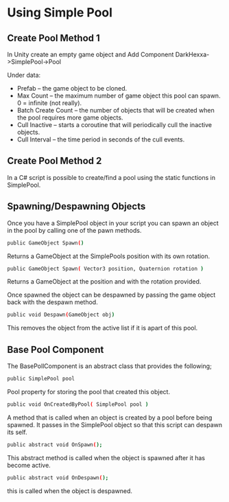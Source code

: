 Using Simple Pool
=========
Create Pool Method 1
--------
In Unity create an empty game object and Add Component DarkHexxa->SimplePool->Pool

Under data:
  - Prefab – the game object to be cloned.
  - Max Count – the maximum number of game object this pool can spawn. 0 = infinite (not really).
  - Batch Create Count – the number of objects that will be created when the pool requires more game objects.
  - Cull Inactive – starts a coroutine that will periodically cull the inactive objects.
  - Cull Interval – the time period in seconds of the cull events.

Create Pool Method 2
-----------
In a C# script is possible to create/find a pool using the static functions in SimplePool.

Spawning/Despawning Objects
--------------
Once you have a SimplePool object in your script you can spawn an object in the pool by calling one of the pawn methods.
```sh
public GameObject Spawn()
```
Returns a GameObject at the SimplePools position with its own rotation.
```sh
public GameObject Spawn( Vector3 position, Quaternion rotation )
```
Returns a GameObject at the position and with the rotation provided.

Once spawned the object can be despawned by passing the game object back with the despawn method.
```sh
public void Despawn(GameObject obj)
```
This removes the object from the active list if it is apart of this pool.

Base Pool Component
-------------------
The BasePollComponent is an abstract class that provides the following;
```sh
public SimplePool pool
```
Pool property for storing the pool that created this object.
```sh
public void OnCreatedByPool( SimplePool pool )
```
A method that is called when an object is created by a pool before being spawned. It passes in the SimplePool object so that this script can despawn its self.
```sh
public abstract void OnSpawn();
```
This abstract method is called when the object is spawned after it has become active.
```sh
public abstract void OnDespawn();
```
this is called when the object is despawned.
